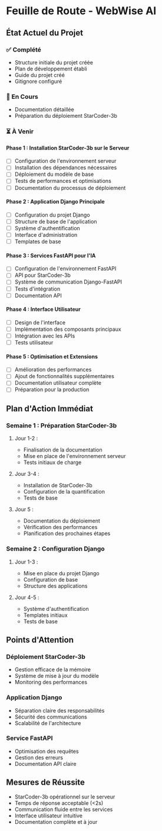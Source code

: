 # Feuille de Route - WebWise AI

## État Actuel du Projet

### ✅ Complété

- Structure initiale du projet créée
- Plan de développement établi
- Guide du projet créé
- Gitignore configuré

### 🏃 En Cours

- Documentation détaillée
- Préparation du déploiement StarCoder-3b

### ⏳ À Venir

#### Phase 1 : Installation StarCoder-3b sur le Serveur

- [ ] Configuration de l'environnement serveur
- [ ] Installation des dépendances nécessaires
- [ ] Déploiement du modèle de base
- [ ] Tests de performances et optimisations
- [ ] Documentation du processus de déploiement

#### Phase 2 : Application Django Principale

- [ ] Configuration du projet Django
- [ ] Structure de base de l'application
- [ ] Système d'authentification
- [ ] Interface d'administration
- [ ] Templates de base

#### Phase 3 : Services FastAPI pour l'IA

- [ ] Configuration de l'environnement FastAPI
- [ ] API pour StarCoder-3b
- [ ] Système de communication Django-FastAPI
- [ ] Tests d'intégration
- [ ] Documentation API

#### Phase 4 : Interface Utilisateur

- [ ] Design de l'interface
- [ ] Implémentation des composants principaux
- [ ] Intégration avec les APIs
- [ ] Tests utilisateur

#### Phase 5 : Optimisation et Extensions

- [ ] Amélioration des performances
- [ ] Ajout de fonctionnalités supplémentaires
- [ ] Documentation utilisateur complète
- [ ] Préparation pour la production

## Plan d'Action Immédiat

### Semaine 1 : Préparation StarCoder-3b

1. Jour 1-2 :

   - Finalisation de la documentation
   - Mise en place de l'environnement serveur
   - Tests initiaux de charge

2. Jour 3-4 :

   - Installation de StarCoder-3b
   - Configuration de la quantification
   - Tests de base

3. Jour 5 :
   - Documentation du déploiement
   - Vérification des performances
   - Planification des prochaines étapes

### Semaine 2 : Configuration Django

1. Jour 1-3 :

   - Mise en place du projet Django
   - Configuration de base
   - Structure des applications

2. Jour 4-5 :
   - Système d'authentification
   - Templates initiaux
   - Tests de base

## Points d'Attention

### Déploiement StarCoder-3b

- Gestion efficace de la mémoire
- Système de mise à jour du modèle
- Monitoring des performances

### Application Django

- Séparation claire des responsabilités
- Sécurité des communications
- Scalabilité de l'architecture

### Service FastAPI

- Optimisation des requêtes
- Gestion des erreurs
- Documentation API claire

## Mesures de Réussite

- StarCoder-3b opérationnel sur le serveur
- Temps de réponse acceptable (<2s)
- Communication fluide entre les services
- Interface utilisateur intuitive
- Documentation complète et à jour
